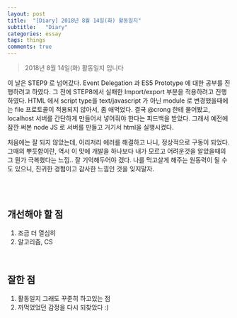```yaml
---
layout: post
title:  "[Diary] 2018년 8월 14일(화) 활동일지"
subtitle:   "Diary"
categories: essay
tags: things
comments: true
---
```


> 2018년 8월 14일(화) 활동일지 입니다

이 날은 STEP9 로 넘어갔다. Event Delegation 과 ES5 Prototype 에 대한 공부를 진행하려고 하였다. 그 전에 STEP8에서 실패한 Import/export 부분을 적용하려고 진행하였다. HTML 에서 script type을 text/javascript 가 아닌 module 로 변경했을때에는 file 프로토콜이 적용되지 않아서, 좀 애먹었다. 결국 @crong 한테 물어봤고, localhost 서버를 간단하게 만들어서 넣어줘야 한다는 피드백을 받았다. 그래서 예전에 잠깐 써본 node JS 로 서버를 만들고 거기서 html을 실행시켰다.

처음에는 잘 되지 않았는데, 이리저리 에러를 해결하고 나니, 정상적으로 구동이 되었다. 그때의 뿌듯함이란, 역시 이 맛에 개발을 하나보다 내가 모르고 어려운것을 알았을때의 그 뭔가 극복했다는 느낌.. 잘 기억해두어야 겠다. 나를 먹고살게 해주는 원동력이 될 수도 있으니, 진귀한 경험이고 감사한 느낌인 것을 잊지말자.

<br/>
<br/>

## 개선해야 할 점

1. 조금 더 열심히
2. 알고리즘, CS

<br/>

## 잘한 점

1. 활동일지 그래도 꾸준히 하고있는 점
2. 까먹었었던 감정을 다시 되찾았다 :)

